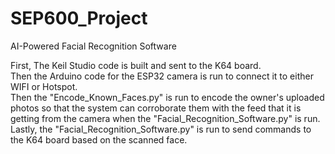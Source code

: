# SEP600_Project
AI-Powered Facial Recognition Software


First, The Keil Studio code is built and sent to the K64 board. \
Then the Arduino code for the ESP32 camera is run to connect it to either WIFI or Hotspot.\
Then the "Encode_Known_Faces.py" is run to encode the owner's uploaded photos so that the system can corroborate them with the feed that it is getting from the camera when the "Facial_Recognition_Software.py" is run.\
Lastly, the "Facial_Recognition_Software.py" is run to send commands to the K64 board based on the scanned face.
